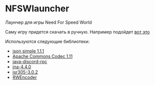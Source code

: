 # NFSWlauncher
Лаунчер для игры Need For Speed World

Саму игру придется скачать в ручную. Например подойдет [вот это](https://drive.google.com/open?id=16cDE55m7n0SJAorII1sd37V9BCrkF4OM)

Используются следующие библиотеки:
 - [json simple 1.1.1](https://github.com/fangyidong/json-simple)
 - [Apache Commons Codec 1.11](https://github.com/apache/commons-codec)
 - [java-discord-rpc](https://github.com/MinnDevelopment/java-discord-rpc)
 - [jna-4.4.0](https://github.com/java-native-access/jna)
 - [jsr305-3.0.2](https://github.com/mercyblitz/jsr)
 - [RWEncoder](https://github.com/VadimkaG/RWCryptoLib)
